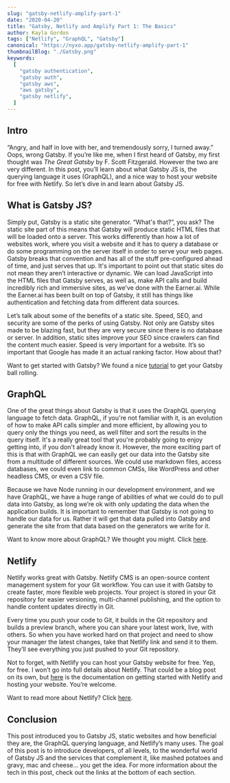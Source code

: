 ```yaml
---
slug: "gatsby-netlify-amplify-part-1"
date: "2020-04-20"
title: "Gatsby, Netlify and Amplify Part 1: The Basics"
author: Kayla Gordon
tags: ["Netlify", "GraphQL", "Gatsby"]
canonical: "https://nyxo.app/gatsby-netlify-amplify-part-1"
thumbnailBlog: "./Gatsby.png"
keywords:
  [
    "gatsby authentication",
    "gatsby auth",
    "gatsby aws",
    "aws gatsby",
    "gatsby netlify",
  ]
---
```


## Intro

“Angry, and half in love with her, and tremendously sorry, I turned away.” Oops, wrong Gatsby. If you’re like me, when I first heard of Gatsby, my first thought was _The Great Gatsby_ by F. Scott Fitzgerald. However the two are very different. In this post, you’ll learn about what Gatsby JS is, the querying language it uses (GraphQL), and a nice way to host your website for free with Netlify. So let’s dive in and learn about Gatsby JS.

## What is Gatsby JS?

Simply put, Gatsby is a static site generator. “What's that?”, you ask? The static site part of this means that Gatsby will produce static HTML files that will be loaded onto a server. This works differently than how a lot of websites work, where you visit a website and it has to query a database or do some programming on the server itself in order to serve your web pages. Gatsby breaks that convention and has all of the stuff pre-configured ahead of time, and just serves that up. It's important to point out that static sites do not mean they aren’t interactive or dynamic. We can load JavaScript into the HTML files that Gatsby serves, as well as, make API calls and build incredibly rich and immersive sites, as we’ve done with the Earner.ai. While the Earner.ai has been built on top of Gatsby, it still has things like authentication and fetching data from different data sources.

Let’s talk about some of the benefits of a static site. Speed, SEO, and security are some of the perks of using Gatsby. Not only are Gatsby sites made to be blazing fast, but they are very secure since there is no database or server. In addition, static sites improve your SEO since crawlers can find the content much easier. Speed is very important for a website. It’s so important that Google has made it an actual ranking factor. How about that?

Want to get started with Gatsby? We found a nice [tutorial](https://www.gatsbyjs.org/tutorial/) to get your Gatsby ball rolling.

## GraphQL

One of the great things about Gatsby is that it uses the GraphQL querying language to fetch data. GraphQL, if you're not familiar with it, is an evolution of how to make API calls simpler and more efficient, by allowing you to query only the things you need, as well filter and sort the results in the query itself. It's a really great tool that you're probably going to enjoy getting into, if you don't already know it. However, the more exciting part of this is that with GraphQL we can easily get our data into the Gatsby site from a multitude of different sources. We could use markdown files, access databases, we could even link to common CMSs, like WordPress and other headless CMS, or even a CSV file.

Because we have Node running in our development environment, and we have GraphQL, we have a huge range of abilities of what we could do to pull data into Gatsby, as long we’re ok with only updating the data when the application builds. It is important to remember that Gatsby is not going to handle our data for us. Rather it will get that data pulled into Gatsby and generate the site from that data based on the generators we write for it.

Want to know more about GraphQL? We thought you might. Click [here](https://graphql.org/).

## Netlify

Netlify works great with Gatsby. Netlify CMS is an open-source content management system for your Git workflow. You can use it with Gatsby to create faster, more flexible web projects. Your project is stored in your Git repository for easier versioning, multi-channel publishing, and the option to handle content updates directly in Git.

Every time you push your code to Git, it builds in the Git repository and builds a preview branch, where you can share your latest work, live, with others. So when you have worked hard on that project and need to show your manager the latest changes, take that Netlify link and send it to them. They’ll see everything you just pushed to your Git repository.

Not to forget, with Netlify you can host your Gatsby website for free. Yep, for free. I won’t go into full details about Netlify. That could be a blog post on its own, but [here](https://www.gatsbyjs.org/docs/deploying-to-netlify/) is the documentation on getting started with Netlify and hosting your website. You’re welcome.

Want to read more about Netlify? Click [here](https://www.netlify.com/).

## Conclusion

This post introduced you to Gatsby JS, static websites and how beneficial they are, the GraphQL querying language, and Netlify’s many uses. The goal of this post is to introduce developers, of all levels, to the wonderful world of Gatsby JS and the services that complement it, like mashed potatoes and gravy, mac and cheese… you get the idea. For more information about the tech in this post, check out the links at the bottom of each section.
